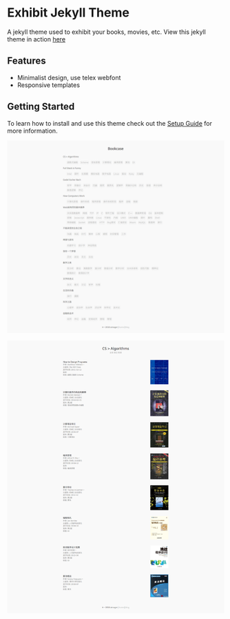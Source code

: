 # Exhibit Jekyll Theme

A jekyll theme used to exhibit your books, movies, etc. View this jekyll theme in action [here](http://bookcase.aimager.com)

## Features

* Minimalist design, use telex webfont
* Responsive templates

## Getting Started

To learn how to install and use this theme check out the [Setup Guide]() for more information.

![](/img/bookcase.png)

![](/img/book.png)